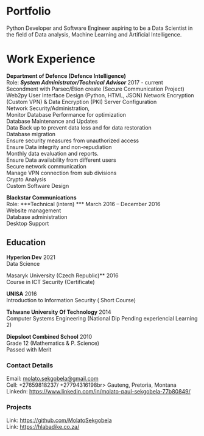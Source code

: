 # Portfolio
Python Developer and Software Engineer aspiring to be a Data Scientist in the field of Data analysis, Machine Learning and Artificial Intelligence.

# Work Experience

**Department of Defence (Defence Intelligence)** <br>
Role: ***System Administrator/Technical Advisor*** 2017 - current<br>
Secondment with Parsec/Etion create (Secure Communication Project)<br>
Web2py User Interface Design (Python, HTML, JSON)
Network Encryption (Custom VPN) & Data Encryption (PKI)
Server Configuration<br>
Network Security/Administration, <br>
Monitor Database Performance for optimization<br>
Database Maintenance and Updates<br>
Data Back up to prevent data loss and for data restoration<br>
Database migration<br>
Ensure security measures from unauthorized access<br>
Ensure Data integrity and non-repudiation<br>
Monthly data evaluation and reports.<br>
Ensure Data availability from different users<br>
Secure network communication<br>
Manage VPN connection from sub divisions<br>
Crypto Analysis<br>
Custom Software Design<br>


**Blackstar Communications** <br> 
Role: ***Technical (intern) *** March 2016 – December 2016<br>
Website management<br>
Database administration<br>
Desktop Support<br>

## Education

**Hyperion Dev** 2021<br>
Data Science<br>

Masaryk University (Czech Republic)** 2016<br>
Course in ICT Security  (Certificate) <br>

**UNISA** 2016<br>
Introduction to Information Security ( Short Course) <br>

**Tshwane University Of Technology**  2014<br>
Computer Systems Engineering (National Dip Pending experiencial Learning 2) <br>

**Diepsloot Combined School** 2010<br>
Grade 12 (Mathematics & P. Science)<br>
Passed with Merit<br>

### Contact Details<br>
Email: molato.sekgobela@gmail.com<br>
Cell: +27659818237/ +27794316198br>
Gauteng, Pretoria, Montana<br>
Linkedn: https://www.linkedin.com/in/molato-paul-sekgobela-77b80849/ <br>

### Projects
Link: https://github.com/MolatoSekgobela <br>
Link: https://hlabadike.co.za/
